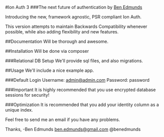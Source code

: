 #Ion Auth 3
###The next future of authentication
by [Ben Edmunds](http://benedmunds.com)

Introducing the new, framework agnostic, PSR compliant Ion Auth. 

This version attempts to maintain Backwards Compatibility whenever possible, while also adding flexibility and new features. 

##Documentation
Will be thorough and awesome.
 
##Installation
Will be done via composer

###Relational DB Setup
We'll provide sql files, and also migrations. 

##Usage
We'll include a nice example app. 

###Default Login
Username: admin@admin.com
Password: password


###Important
It is highly recommended that you use encrypted database sessions for security!


###Optimization
It is recommended that you add your identity column as a unique index.


Feel free to send me an email if you have any problems.


Thanks,
-Ben Edmunds
 ben.edmunds@gmail.com
 @benedmunds